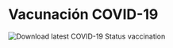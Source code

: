 # Vacunación COVID-19

![Download latest COVID-19 Status vaccination](https://github.com/midudev/covid-vacuna/workflows/Download%20latest%20COVID-19%20Status%20vaccination/badge.svg)
